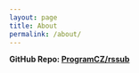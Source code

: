 ```yaml
---
layout: page
title: About
permalink: /about/
---
```


**GitHub Repo: <a href="https://github.com/ProgramCZ/rssub" target="_blank">ProgramCZ/rssub</a>**
